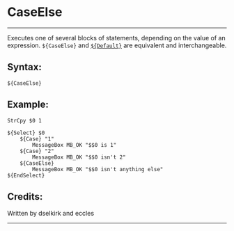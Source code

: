 # CaseElse

---

Executes one of several blocks of statements, depending on the value of an expression. `${CaseElse}` and [`${Default}`][1] are equivalent and interchangeable.

## Syntax:

	${CaseElse}

## Example:

	StrCpy $0 1

	${Select} $0
		${Case} "1"
			MessageBox MB_OK "$$0 is 1"
		${Case} "2"
			MessageBox MB_OK "$$0 isn't 2"
		${CaseElse}
			MessageBox MB_OK "$$0 isn't anything else"
	${EndSelect}

## Credits:

Written by dselkirk and eccles

---

[1]: Default.markdown